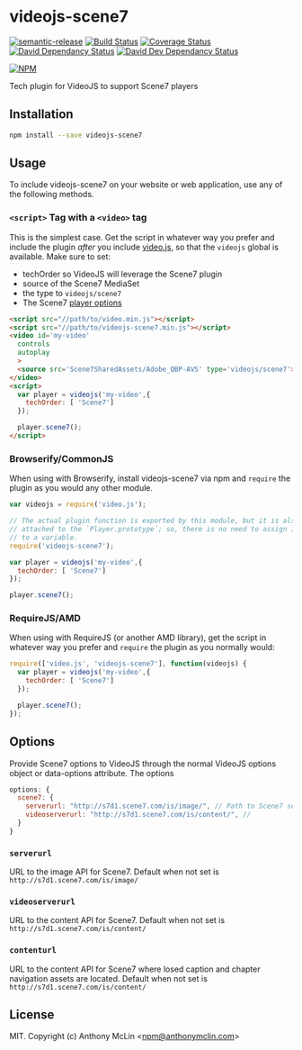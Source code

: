 # videojs-scene7

[![semantic-release](https://img.shields.io/badge/%20%20%F0%9F%93%A6%F0%9F%9A%80-semantic--release-e10079.svg)](https://github.com/semantic-release/semantic-release)
[![Build Status](https://github.com/amclin/videojs-scene7/actions/workflows/run-tests.yml/badge.svg)](https://github.com/amclin/videojs-scene7/actions/workflows/run-tests.yml)
[![Coverage Status][codecov-icon]][codecov-link]
[![David Dependancy Status](https://david-dm.org/amclin/videojs-scene7.svg)](https://david-dm.org/amclin/videojs-scene7)
[![David Dev Dependancy Status](https://david-dm.org/amclin/videojs-scene7/dev-status.svg)](https://david-dm.org/amclin/videojs-scene7?type=dev)

[![NPM][npm-icon]][npm-link]

Tech plugin for VideoJS to support Scene7 players
## Installation

```sh
npm install --save videojs-scene7
```

## Usage

To include videojs-scene7 on your website or web application, use any of the following methods.

### `<script>` Tag with a `<video>` tag

This is the simplest case. Get the script in whatever way you prefer and include the plugin _after_ you include [video.js][videojs], so that the `videojs` global is available. Make sure to set:
- techOrder so VideoJS will leverage the Scene7 plugin
- source of the Scene7 MediaSet
- the type to `videojs/scene7`
- The Scene7 [player options](#options)

```html
<script src="//path/to/video.min.js"></script>
<script src="//path/to/videojs-scene7.min.js"></script>
<video id='my-video'
  controls
  autoplay
  >
  <source src='Scene7SharedAssets/Adobe_QBP-AVS' type='videojs/scene7'>
</video>
<script>
  var player = videojs('my-video',{
    techOrder: [ 'Scene7']
  });

  player.scene7();
</script>
```

### Browserify/CommonJS

When using with Browserify, install videojs-scene7 via npm and `require` the plugin as you would any other module.

```js
var videojs = require('video.js');

// The actual plugin function is exported by this module, but it is also
// attached to the `Player.prototype`; so, there is no need to assign it
// to a variable.
require('videojs-scene7');

var player = videojs('my-video',{
  techOrder: [ 'Scene7']
});

player.scene7();
```

### RequireJS/AMD

When using with RequireJS (or another AMD library), get the script in whatever way you prefer and `require` the plugin as you normally would:

```js
require(['video.js', 'videojs-scene7'], function(videojs) {
  var player = videojs('my-video',{
    techOrder: [ 'Scene7']
  });

  player.scene7();
});
```

## Options
Provide Scene7 options to VideoJS through the normal VideoJS options object or data-options attribute. The options

```js
options: {
  scene7: {
    serverurl: "http://s7d1.scene7.com/is/image/", // Path to Scene7 server
    videoserverurl: "http://s7d1.scene7.com/is/content/", // 
  }
}
```

### `serverurl`

URL to the image API for Scene7. Default when not set is `http://s7d1.scene7.com/is/image/`

### `videoserverurl`

URL to the content API for Scene7. Default when not set is `http://s7d1.scene7.com/is/content/`

### `contenturl`

URL to the content API for Scene7 where losed caption and chapter navigation assets are located. Default when not set is `http://s7d1.scene7.com/is/content/`



## License

MIT. Copyright (c) Anthony McLin &lt;npm@anthonymclin.com&gt;


[videojs]: http://videojs.com/

[codecov-icon]: https://codecov.io/gh/amclin/videojs-scene7/branch/master/graph/badge.svg?token=qT4GevGPZO

[codecov-link]: https://codecov.io/gh/amclin/videojs-scene7

[npm-icon]: https://nodei.co/npm/videojs-scene7.png?downloads=true&downloadRank=true

[npm-link]: https://nodei.co/npm/videojs-scene7/

